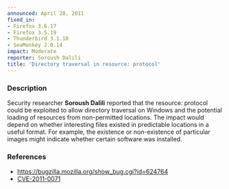 ```yaml
---
announced: April 28, 2011
fixed_in:
- Firefox 3.6.17
- Firefox 3.5.19
- Thunderbird 3.1.10
- SeaMonkey 2.0.14
impact: Moderate
reporter: Soroush Dalili
title: 'Directory traversal in resource: protocol'
---
```


<h3>Description</h3>

<p>Security researcher <strong>Soroush Dalili</strong> reported that
the resource: protocol could be exploited to allow directory traversal
on Windows and the potential loading of resources from non-permitted
locations. The impact would depend on whether interesting files existed
in predictable locations in a useful format. For example, the existence
or non-existence of particular images might indicate whether certain
software was installed.</p>

<h3>References</h3>

<ul>
  <li><a href="https://bugzilla.mozilla.org/show_bug.cgi?id=624764">https://bugzilla.mozilla.org/show_bug.cgi?id=624764</a></li>
  <li><a class="ex-ref" href="http://cve.mitre.org/cgi-bin/cvename.cgi?name=CVE-2011-0071">CVE-2011-0071</a></li>
</ul>




